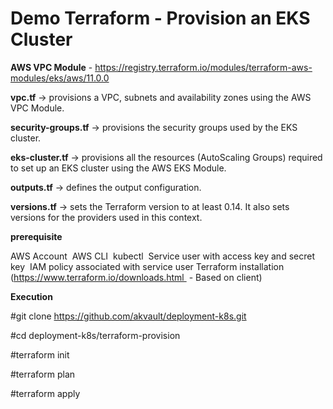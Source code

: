 # Demo Terraform - Provision an EKS Cluster

**AWS VPC Module** - https://registry.terraform.io/modules/terraform-aws-modules/eks/aws/11.0.0

**vpc.tf** -> provisions a VPC, subnets and availability zones using the AWS VPC Module.

**security-groups.tf** ->  provisions the security groups used by the EKS cluster.

**eks-cluster.tf** ->  provisions all the resources (AutoScaling Groups) required to set up an EKS cluster using the AWS EKS Module.

**outputs.tf** -> defines the output configuration.

**versions.tf** -> sets the Terraform version to at least 0.14. It also sets versions for the providers used in this context.

**prerequisite**

  AWS Account 
  AWS CLI 
  kubectl 
  Service user with access key and secret key 
  IAM policy associated with service user
  Terraform installation (https://www.terraform.io/downloads.html  - Based on client)
  

**Execution**

  #git clone https://github.com/akvault/deployment-k8s.git

  #cd deployment-k8s/terraform-provision

  #terraform init

  #terraform plan

  #terraform apply


